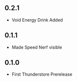 ## 0.2.1

- Void Energy Drink Added

## 0.1.1

- Made Speed Nerf visible

## 0.1.0

- First Thunderstore Prerelease